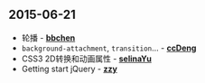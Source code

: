 ## 2015-06-21

- 轮播 - **[bbchen](https://github.com/JoeBBChen)**
- `background-attachment`, `transition`... - **[ccDeng](https://github.com/ccDeng)**
- CSS3 2D转换和动画属性 - **[selinaYu](https://github.com/SelinaYu)**
- Getting start jQuery - **[zzy](https://github.com/zhanyuzhang)**